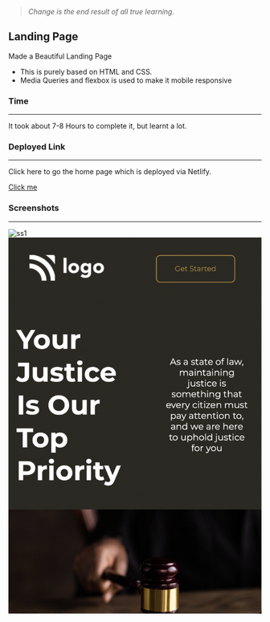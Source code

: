 > *Change is the end result of all true learning.*

## Landing Page
Made a Beautiful Landing Page 
- This is purely based on HTML and CSS. 
- Media Queries and flexbox is used to make it mobile responsive

### Time 

___
It took about 7-8 Hours to complete it, but learnt a lot.
### Deployed Link
___
Click here to go the home page which is deployed via Netlify.

[Click me](https://magical-taiyaki-ddd45d.netlify.app)

### Screenshots
___

![ss1](./assets/Screenshot%202022-08-05%20at%2012.25.25%20AM.png)
![ss2](./assets/Screenshot%202022-08-26%20at%2010.28.31%20AM.png)
